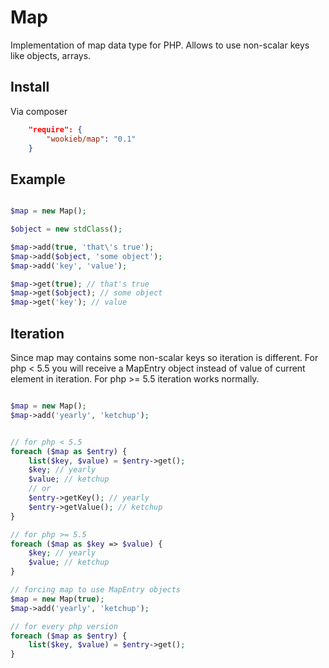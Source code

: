 # Map

Implementation of map data type for PHP. Allows to use non-scalar keys like objects, arrays.

## Install

Via composer

```json
    "require": {
        "wookieb/map": "0.1"
    }
```

## Example

```php

$map = new Map();

$object = new stdClass();

$map->add(true, 'that\'s true');
$map->add($object, 'some object');
$map->add('key', 'value');

$map->get(true); // that's true
$map->get($object); // some object
$map->get('key'); // value
```

## Iteration

Since map may contains some non-scalar keys so iteration is different.
For php < 5.5 you will receive a MapEntry object instead of value of current element in iteration.
For php >= 5.5 iteration works normally.

```php

$map = new Map();
$map->add('yearly', 'ketchup');


// for php < 5.5
foreach ($map as $entry) {
    list($key, $value) = $entry->get();
    $key; // yearly
    $value; // ketchup
    // or
    $entry->getKey(); // yearly
    $entry->getValue(); // ketchup
}

// for php >= 5.5
foreach ($map as $key => $value) {
    $key; // yearly
    $value; // ketchup
}

// forcing map to use MapEntry objects
$map = new Map(true);
$map->add('yearly', 'ketchup');

// for every php version
foreach ($map as $entry) {
    list($key, $value) = $entry->get();
}
```
